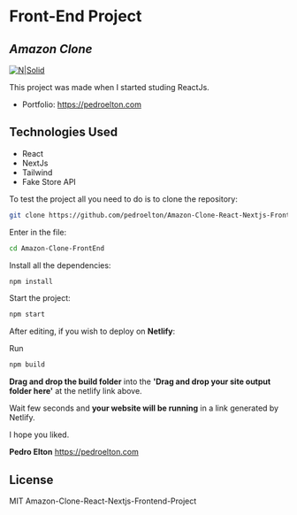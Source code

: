 # Front-End Project

## _Amazon Clone_

[![N|Solid](https://pedroelton.com/wp-content/uploads/2022/03/logo.svg)](https://pedroelton.com)

This project was made when I started studing ReactJs.

- Portfolio: https://pedroelton.com

## Technologies Used

- React
- NextJs
- Tailwind
- Fake Store API

To test the project all you need to do is to clone the repository:

```sh
git clone https://github.com/pedroelton/Amazon-Clone-React-Nextjs-Frontend-Project.git
```

Enter in the file:

```sh
cd Amazon-Clone-FrontEnd
```

Install all the dependencies:

```sh
npm install
```

Start the project:

```sh
npm start
```

After editing, if you wish to deploy on **Netlify**:

Run

```sh
npm build
```

**Drag and drop the build folder** into the **'Drag and drop your site output folder here'** at the netlify link above.

Wait few seconds and **your website will be running** in a link generated by Netlify.

I hope you liked.

**Pedro Elton**
https://pedroelton.com

## License

MIT
Amazon-Clone-React-Nextjs-Frontend-Project
